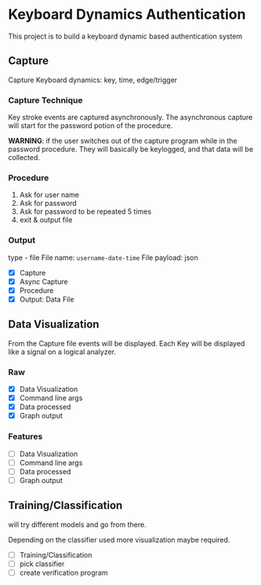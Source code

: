 # Keyboard Dynamics Authentication

This project is to build a keyboard dynamic based authentication system


## Capture
Capture Keyboard dynamics: key, time, edge/trigger

### Capture Technique
Key stroke events are captured asynchronously.
The asynchronous capture will start for the password potion of the procedure.

__WARNING__: if the user switches out of the capture program while in the password
procedure. They will basically be keylogged, and that data will be collected.

### Procedure
1. Ask for user name
2. Ask for password
3. Ask for password to be repeated 5 times
4. exit & output file

### Output
type - file
    File name: `username-date-time`
    File payload: json

- [x] Capture
- [x] Async Capture
- [x] Procedure
- [x] Output: Data File

## Data Visualization
From the Capture file events will be displayed.
Each Key will be displayed like a signal on a logical analyzer.

### Raw
- [x] Data Visualization
- [x] Command line args
- [x] Data processed
- [x] Graph output

### Features
- [ ] Data Visualization
- [ ] Command line args
- [ ] Data processed
- [ ] Graph output

## Training/Classification
will try different models and go from there.

Depending on the classifier used more visualization maybe required.

- [ ] Training/Classification
- [ ] pick classifier
- [ ] create verification program
